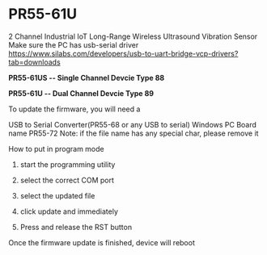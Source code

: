 # PR55-61U
2 Channel Industrial IoT Long-Range Wireless Ultrasound Vibration Sensor
Make sure the PC has usb-serial driver
 https://www.silabs.com/developers/usb-to-uart-bridge-vcp-drivers?tab=downloads

**PR55-61US -- Single Channel Devcie Type 88**

**PR55-61U -- Dual Channel Devcie Type 89**

To update the firmware, you will need a

USB to Serial Converter(PR55-68 or any USB to serial) 
Windows PC
Board name PR55-72
Note: if the file name has any special char, please remove it

How to put in program mode

1. start the programming utility

2. select the correct COM port

3. select the updated file

4. click update and immediately

5. Press and release the RST button

Once the firmware update is finished, device will reboot 
